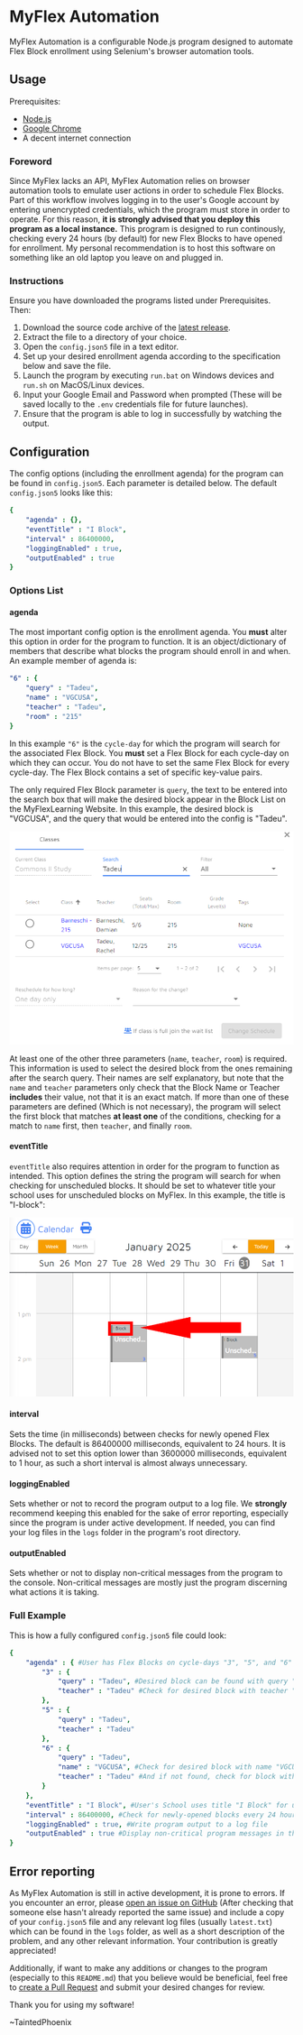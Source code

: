 # MyFlex Automation

MyFlex Automation is a configurable Node.js program designed to automate Flex Block enrollment using Selenium's browser automation tools.

## Usage

Prerequisites:

- [Node.js](https://nodejs.org/en/download/prebuilt-installer)
- [Google Chrome](https://www.google.com/chrome/)
- A decent internet connection

### Foreword

Since MyFlex lacks an API, MyFlex Automation relies on browser automation tools to emulate user actions in order to schedule Flex Blocks. Part of this workflow involves logging in to the user's Google account by entering unencrypted credentials, which the program must store in order to operate. For this reason, **it is strongly advised that you deploy this program as a local instance.** This program is designed to run continously, checking every 24 hours (by default) for new Flex Blocks to have opened for enrollment. My personal recommendation is to host this software on something like an old laptop you leave on and plugged in.

### Instructions

Ensure you have downloaded the programs listed under Prerequisites. Then:

1. Download the source code archive of the [latest release](https://github.com/TaintedPhoenix/MyFlex-automation/releases/latest).
2. Extract the file to a directory of your choice.
3. Open the `config.json5` file in a text editor.
4. Set up your desired enrollment agenda according to the specification below and save the file.
5. Launch the program by executing  `run.bat` on Windows devices and `run.sh` on MacOS/Linux devices.
6. Input your Google Email and Password when prompted (These will be saved locally to the `.env` credentials file for future launches).
7. Ensure that the program is able to log in successfully by watching the output.

## Configuration

The config options (including the enrollment agenda) for the program can be found in `config.json5`. Each parameter is detailed below. The default `config.json5` looks like this:

```yaml
{
    "agenda" : {},
    "eventTitle" : "I Block",
    "interval" : 86400000,
    "loggingEnabled" : true,
    "outputEnabled" : true
}
```

### Options List

#### agenda

The most important config option is the enrollment agenda. You **must** alter this option in order for the program to function. It is an object/dictionary of members that describe what blocks the program should enroll in and when. An example member of agenda is:

```yaml
"6" : {
    "query" : "Tadeu",
    "name" : "VGCUSA",
    "teacher" : "Tadeu",
    "room" : "215" 
}
```

In this example `"6"` is the `cycle-day` for which the program will search for the associated Flex Block. You **must** set a Flex Block for each cycle-day on which they can occur. You do not have to set the same Flex Block for every cycle-day. The Flex Block contains a set of specific key-value pairs.

The only required Flex Block parameter is `query`, the text to be entered into the search box that will make the desired block appear in the Block List on the MyFlexLearning Website. In this example, the desired block is "VGCUSA", and the query that would be entered into the config is "Tadeu".

!["Tadeu" entered into the MyFlex search box, a block named "VGCUSA" appears in the results](assets/queryExample.png)

At least one of the other three parameters (`name`, `teacher`, `room`) is required. This information is used to select the desired block from the ones remaining after the search query. Their names are self explanatory, but note that the `name` and `teacher` parameters only check that the Block Name or Teacher **includes** their value, not that it is an exact match. If more than one of these parameters are defined (Which is not necessary), the program will select the first block that matches **at least one** of the conditions, checking for a match to `name` first, then `teacher`, and finally `room`.

#### eventTitle

`eventTitle` also requires attention in order for the program to function as intended. This option defines the string the program will search for when checking for unscheduled blocks. It should be set to whatever title your school uses for unscheduled blocks on MyFlex. In this example, the title is "I-block":

![An unscheduled MyFlex Block with the name "I-Block"](assets/eventTitleExample.png)

#### interval

Sets the time (in milliseconds) between checks for newly opened Flex Blocks. The default is 86400000 milliseconds, equivalent to 24 hours. It is advised not to set this option lower than 3600000 milliseconds, equivalent to 1 hour, as such a short interval is almost always unnecessary.

#### loggingEnabled

Sets whether or not to record the program output to a log file. We **strongly** recommend keeping this enabled for the sake of error reporting, especially since the program is under active development. If needed, you can find your log files in the `logs` folder in the program's root directory.

#### outputEnabled

Sets whether or not to display non-critical messages from the program to the console. Non-critical messages are mostly just the program discerning what actions it is taking.

### Full Example

This is how a fully configured `config.json5` file could look:

```yaml
{
    "agenda" : { #User has Flex Blocks on cycle-days "3", "5", and "6"
        "3" : {
            "query" : "Tadeu", #Desired block can be found with query "Tadeu"
            "teacher" : "Tadeu" #Check for desired block with teacher "Tadeu"
        },
        "5" : {
            "query" : "Tadeu",
            "teacher" : "Tadeu"
        },
        "6" : {
            "query" : "Tadeu",
            "name" : "VGCUSA", #Check for desired block with name "VGCUSA" first,
            "teacher" : "Tadeu" #And if not found, check for block with teacher "Tadeu"
        }
    },
    "eventTitle" : "I Block", #User's School uses title "I Block" for unscheduled blocks
    "interval" : 86400000, #Check for newly-opened blocks every 24 hours
    "loggingEnabled" : true, #Write program output to a log file
    "outputEnabled" : true #Display non-critical program messages in the console 
}
```

## Error reporting

As MyFlex Automation is still in active development, it is prone to errors. If you encounter an error, please [open an issue on GitHub](https://github.com/TaintedPhoenix/MyFlex-automation/issues) (After checking that someone else hasn't already reported the same issue) and include a copy of your `config.json5` file and any relevant log files (usually `latest.txt`) which can be found in the `logs` folder, as well as a short description of the problem, and any other relevant information. Your contribution is greatly appreciated!

Additionally, if want to make any additions or changes to the program (especially to this `README.md`) that you believe would be beneficial, feel free to [create a Pull Request](https://github.com/TaintedPhoenix/MyFlex-automation/pulls) and submit your desired changes for review.

Thank you for using my software!

~TaintedPhoenix
